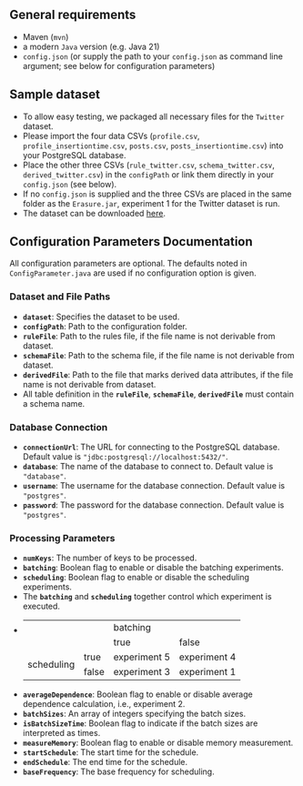 ## General requirements
- Maven (`mvn`)
- a modern `Java` version (e.g. Java 21)
- `config.json` (or supply the path to your `config.json` as command line argument; see below for configuration parameters)

## Sample dataset
- To allow easy testing, we packaged all necessary files for the `Twitter` dataset.
- Please import the four data CSVs (`profile.csv`, `profile_insertiontime.csv`, `posts.csv`, `posts_insertiontime.csv`) into your PostgreSQL database.
- Place the other three CSVs (`rule_twitter.csv`, `schema_twitter.csv`, `derived_twitter.csv`) in the `configPath` or link them directly in your `config.json` (see below).
- If no `config.json` is supplied and the three CSVs are placed in the same folder as the `Erasure.jar`, experiment 1 for the Twitter dataset is run.
- The dataset can be downloaded [here](https://my.hidrive.com/lnk/eshsTVV5I).

## Configuration Parameters Documentation
All configuration parameters are optional. The defaults noted in `ConfigParameter.java` are used if no configuration option is given. 
### Dataset and File Paths
- **`dataset`**: Specifies the dataset to be used.
- **`configPath`**: Path to the configuration folder.
- **`ruleFile`**: Path to the rules file, if the file name is not derivable from dataset.
- **`schemaFile`**: Path to the schema file, if the file name is not derivable from dataset.
- **`derivedFile`**: Path to the file that marks derived data attributes, if the file name is not derivable from dataset.
- All table definition in the **`ruleFile`**, **`schemaFile`**, **`derivedFile`** must contain a schema name.

### Database Connection
- **`connectionUrl`**: The URL for connecting to the PostgreSQL database. Default value is `"jdbc:postgresql://localhost:5432/"`.
- **`database`**: The name of the database to connect to. Default value is `"database"`.
- **`username`**: The username for the database connection. Default value is `"postgres"`.
- **`password`**: The password for the database connection. Default value is `"postgres"`.

### Processing Parameters
- **`numKeys`**: The number of keys to be processed.
- **`batching`**: Boolean flag to enable or disable the batching experiments.
- **`scheduling`**: Boolean flag to enable or disable the scheduling experiments.
- The **`batching`** and **`scheduling`** together control which experiment is executed.
- 
  <table>
  <tr>
    <td></td>
    <td></td>
    <td colspan="2">batching</td>
  </tr>
  <tr>
    <td></td>
    <td></td>
    <td>true</td>
    <td>false</td>
  </tr>
  <tr>
    <td rowspan="2">scheduling</td>
    <td>true</td>
    <td>experiment 5</td>
    <td>experiment 4</td>
  </tr>
  <tr>
    <td>false</td>
    <td>experiment 3</td>
    <td>experiment 1</td>
  </tr></table>
- **`averageDependence`**: Boolean flag to enable or disable average dependence calculation, i.e., experiment 2.
- **`batchSizes`**: An array of integers specifying the batch sizes.
- **`isBatchSizeTime`**: Boolean flag to indicate if the batch sizes are interpreted as times.
- **`measureMemory`**: Boolean flag to enable or disable memory measurement.
- **`startSchedule`**: The start time for the schedule.
- **`endSchedule`**: The end time for the schedule.
- **`baseFrequency`**: The base frequency for scheduling.


